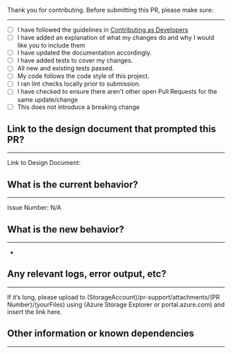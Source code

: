 Thank you for contributing.
Before submitting this PR, please make sure:

-------------------------------------
* [ ] I have followed the guidelines in [Contributing as Developers](https://github.com/microsoft/code-with-engineering-playbook/blob/master/CONTRIBUTING.md)
* [ ] I have added an explanation of what my changes do and why I would like you to include them
* [ ] I have updated the documentation accordingly.
* [ ] I have added tests to cover my changes.
* [ ] All new and existing tests passed.
* [ ] My code follows the code style of this project.
* [ ] I ran lint checks locally prior to submission.
* [ ] I have checked to ensure there aren't other open Pull Requests for the same update/change
* [ ] This does not introduce a breaking change

## Link to the design document that prompted this PR?
-------------------------------------
<!-- Please provide a ink to the design document relevant to this area -->

Link to Design Document: 


## What is the current behavior?
-------------------------------------
<!-- Please describe the current behavior that you are modifying, or link to a relevant issue. -->

Issue Number: N/A


## What is the new behavior?
-------------------------------------
<!-- Please describe the behavior or changes that are being added by this PR. -->

-

<!-- If this introduces a breaking change, please describe the impact and migration path for existing applications below. -->

## Any relevant logs, error output, etc?
-------------------------------------
If it’s long, please upload to (StorageAccount)/pr-support/attachments/(PR Number)/(yourFiles) using (Azure Storage Explorer or portal.azure.com) and insert the link here.


## Other information or known dependencies
-------------------------------------
<!-- Any other information or known dependencies that is important to this PR such as screenshots of how the component looks before and after the change. -->
